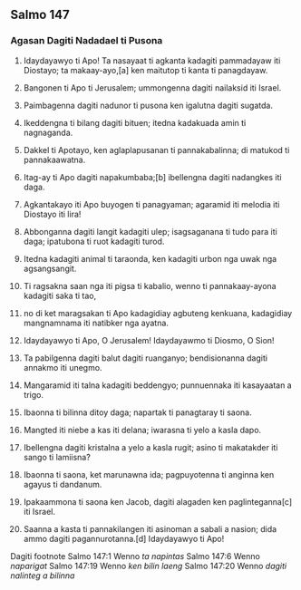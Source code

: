 Salmo 147
---------

### Agasan Dagiti Nadadael ti Pusona

1. Idaydayawyo ti Apo!
   Ta nasayaat ti agkanta kadagiti pammadayaw iti Diostayo;
   ta makaay-ayo,[a] ken maitutop ti kanta ti panagdayaw.
2. Bangonen ti Apo ti Jerusalem;
   ummongenna dagiti nailaksid iti Israel.
3. Paimbagenna dagiti nadunor ti pusona
   ken igalutna dagiti sugatda.
4. Ikeddengna ti bilang dagiti bituen;
   itedna kadakuada amin ti nagnaganda.
5. Dakkel ti Apotayo, ken aglaplapusanan ti pannakabalinna;
   di matukod ti pannakaawatna.
6. Itag-ay ti Apo dagiti napakumbaba;[b]
   ibellengna dagiti nadangkes iti daga.

7. Agkantakayo iti Apo buyogen ti panagyaman;
   agaramid iti melodia iti Diostayo iti lira!
8. Abbonganna dagiti langit kadagiti ulep;
   isagsaganana ti tudo para iti daga;
   ipatubona ti ruot kadagiti turod.
9. Itedna kadagiti animal ti taraonda, ken kadagiti urbon nga uwak nga agsangsangit.
10. Ti ragsakna saan nga iti pigsa ti kabalio, wenno ti pannakaay-ayona kadagiti saka ti tao,
11. no di ket maragsakan ti Apo kadagidiay agbuteng kenkuana, kadagidiay mangnamnama iti natibker nga ayatna.

12. Idaydayawyo ti Apo, O Jerusalem!
    Idaydayawmo ti Diosmo, O Sion!
13. Ta pabilgenna dagiti balut dagiti ruanganyo;
    bendisionanna dagiti annakmo iti unegmo.
14. Mangaramid iti talna kadagiti beddengyo;
    punnuennaka iti kasayaatan a trigo.
15. Ibaonna ti bilinna ditoy daga;
    napartak ti panagtaray ti saona.
16. Mangted iti niebe a kas iti delana;
    iwarasna ti yelo a kasla dapo.
17. Ibellengna dagiti kristalna a yelo a kasla rugit;
    asino ti makatakder iti sango ti lamiisna?
18. Ibaonna ti saona, ket marunawna ida;
    pagpuyotenna ti anginna ken agayus ti dandanum.
19. Ipakaammona ti saona ken Jacob, dagiti alagaden ken paglinteganna[c] iti Israel.
20. Saanna a kasta ti pannakilangen iti asinoman a sabali a nasion;
    dida ammo dagiti pagannurotanna.[d]
    Idaydayawyo ti Apo!

Dagiti footnote
Salmo 147:1 Wenno *ta napintas*
Salmo 147:6 Wenno *naparigat*
Salmo 147:19 Wenno *ken bilin laeng*
Salmo 147:20 Wenno *dagiti nalinteg a bilinna*
